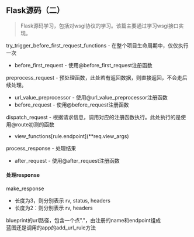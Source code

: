 <!--
https://ae01.alicdn.com/kf/H80bd56581ad2440c98b1455ab61e548co.png
flask
Flask源码（二）
Flask源码学习，包括对wsgi协议的学习。该篇主要通过学习wsgi接口实现。
Flask源码学习，包括对wsgi协议的学习，该篇主要通过学习wsgi接口实现。
-->

## Flask源码（二）

> Flask源码学习，包括对wsgi协议的学习。该篇主要通过学习wsgi接口实现。

try_trigger_before_first_request_functions - 在整个项目生命周期中，仅仅执行一次
* before_first_request - 使用@before_first_request注册函数

preprocess_request - 预处理函数，此处若有返回数据，则直接返回，不会走后续处理。
* url_value_preprocessor - 使用@url_value_preprocessor注册函数
* before_request - 使用@before_request注册函数

dispatch_request - 根据请求信息，调用对应的注册函数执行。此处执行的是使用@route初测的函数
* view_functions\[rule.endpoint\]\(**req.view_args\)

process_response - 处理结果
* after_request - 使用@after_request注册函数

#### 处理response
make_response
* 长度为3，则分别表示 rv, status, headers
* 长度为2：则分别表示 rv, headers

blueprint的url路径，包含一个点"."，由注册的name和endpoint组成  
蓝图还是调用的app的add_url_rule方法



